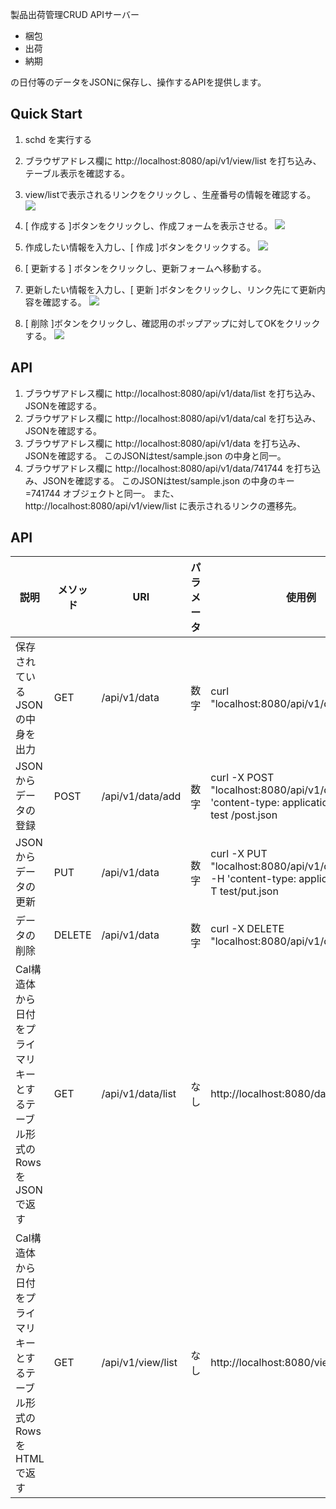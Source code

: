 製品出荷管理CRUD APIサーバー

* 梱包
* 出荷
* 納期

の日付等のデータをJSONに保存し、操作するAPIを提供します。


## Quick Start
1. schd を実行する
1. ブラウザアドレス欄に http://localhost:8080/api/v1/view/list を打ち込み、テーブル表示を確認する。
1. view/listで表示されるリンクをクリックし 、生産番号の情報を確認する。
![](doc/get.png)

1. [ 作成する ]ボタンをクリックし、作成フォームを表示させる。
![](doc/create.png)

1. 作成したい情報を入力し、[ 作成 ]ボタンをクリックする。
![](doc/create_.png)

1. [ 更新する ] ボタンをクリックし、更新フォームへ移動する。
1. 更新したい情報を入力し、[ 更新 ]ボタンをクリックし、リンク先にて更新内容を確認する。
![](doc/update.png)

1. [ 削除 ]ボタンをクリックし、確認用のポップアップに対してOKをクリックする。
![](doc/delete.png)


## API
1. ブラウザアドレス欄に http://localhost:8080/api/v1/data/list を打ち込み、JSONを確認する。
1. ブラウザアドレス欄に http://localhost:8080/api/v1/data/cal を打ち込み、JSONを確認する。
1. ブラウザアドレス欄に http://localhost:8080/api/v1/data を打ち込み、JSONを確認する。 このJSONはtest/sample.json の中身と同一。
1. ブラウザアドレス欄に http://localhost:8080/api/v1/data/741744 を打ち込み、JSONを確認する。
このJSONはtest/sample.json の中身のキー=741744 オブジェクトと同一。
また、http://localhost:8080/api/v1/view/list に表示されるリンクの遷移先。


## API

| 説明 | メソッド | URI | パラメータ | 使用例 |
|----|------|-----|-------|-------|
| 保存されているJSONの中身を出力 | GET | /api/v1/data |  数字 | curl "localhost:8080/api/v1/data/000000" |
| JSONからデータの登録 | POST | /api/v1/data/add |  数字 | curl -X POST "localhost:8080/api/v1/data/add" -H 'content-type: application/json' -T test /post.json |
| JSONからデータの更新 | PUT | /api/v1/data |  数字 | curl -X PUT "localhost:8080/api/v1/data/000000" -H 'content-type: application/json' -T test/put.json |
| データの削除 | DELETE | /api/v1/data |  数字 | curl -X DELETE "localhost:8080/api/v1/data/000000" |
| Cal構造体から日付をプライマリキーとするテーブル形式のRowsをJSONで返す | GET | /api/v1/data/list |  なし |  http://localhost:8080/data/list |
| Cal構造体から日付をプライマリキーとするテーブル形式のRowsをHTMLで返す | GET | /api/v1/view/list |  なし |  http://localhost:8080/view/list |

